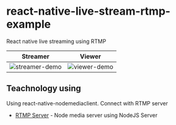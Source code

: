 # react-native-live-stream-rtmp-example

React native live streaming using RTMP

|                                   Streamer                                   |                                   Viewer                                   |
| :--------------------------------------------------------------------------: | :------------------------------------------------------------------------: |
| ![streamer-demo](https://github.com/sieuhuflit/react-native-live-stream-rtmp-example/blob/master/streamer.gif) | ![viewer-demo](https://media.giphy.com/media/2xDzufTCpkL6OzoJ0a/giphy.gif) |

## Teachnology using

Using react-native-nodemediaclient. Connect with RTMP server

- [RTMP Server](https://github.com/sieuhuflit/live-tream-rtmp-server) - Node media server using NodeJS
  Server
